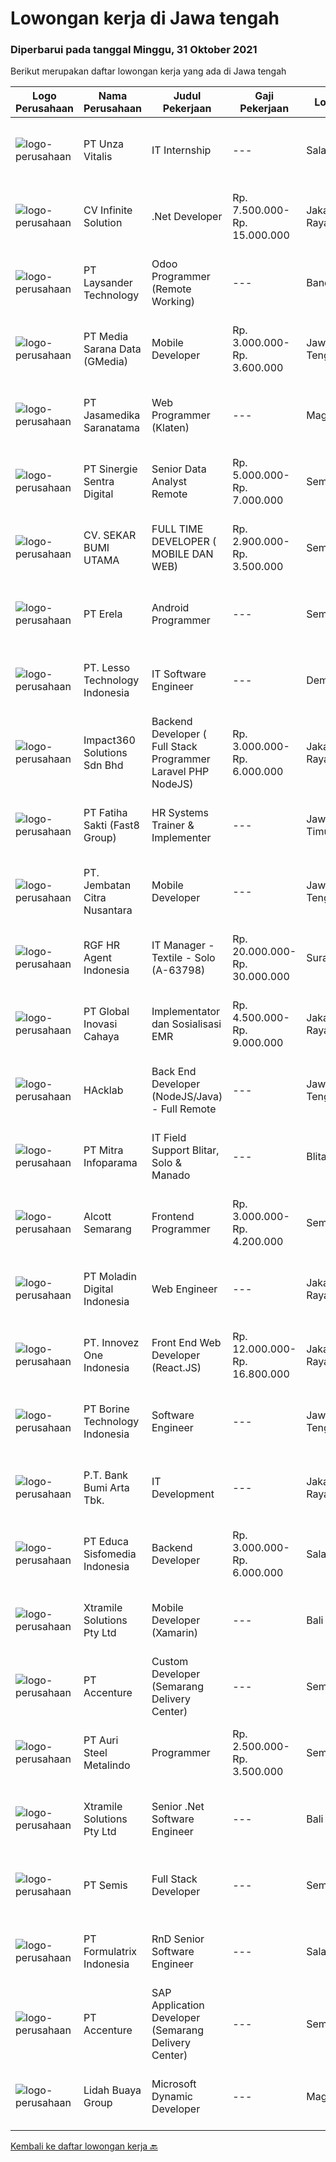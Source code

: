 
  # Lowongan kerja di Jawa tengah

  ### Diperbarui pada tanggal Minggu, 31 Oktober 2021

  Berikut merupakan daftar lowongan kerja yang ada di Jawa tengah

  |Logo Perusahaan | Nama Perusahaan | Judul Pekerjaan | Gaji Pekerjaan | Lokasi | Deskripsi | Tanggal diunggah | Pranala |
  | -------------- | --------------- | --------------- | --------- | --------- | -------------- | ------- | ----------- |
  |![logo-perusahaan](https://image-service-cdn.seek.com.au/f14c90d2019d7494d62591b24bc8fee53c90ebd0/ee4dce1061f3f616224767ad58cb2fc751b8d2dc)|PT Unza Vitalis|IT Internship|---|Salatiga|Qualification: Final year student or fresh graduate from Information System/Computer Science or similar IT major Having a great understanding about...|Jumat, 29 Oktober 2021|https://www.jobstreet.co.id/id/job/it-internship-3673569?token=0~b264cb08-4ad1-46d3-9a3f-8dca7a7c27ee&sectionRank=1&jobId=jobstreet-id-job-3673569|
|![logo-perusahaan](https://image-service-cdn.seek.com.au/56b5c687b70921e14aef5f4e25daf5f16805eb94/ee4dce1061f3f616224767ad58cb2fc751b8d2dc)|CV Infinite Solution|.Net Developer|Rp. 7.500.000-Rp. 15.000.000|Jakarta Raya|Works from home is our advantage, there's never been a better time to work from home Monday to Friday 9 Hours / day Having own PC / Laptop minimal...|Sabtu, 30 Oktober 2021|https://www.jobstreet.co.id/id/job/net-developer-3673788?token=0~b264cb08-4ad1-46d3-9a3f-8dca7a7c27ee&sectionRank=2&jobId=jobstreet-id-job-3673788|
|![logo-perusahaan](https://image-service-cdn.seek.com.au/188a74a077f27d8848c0d2064a064a4fe1c3bbf1/ee4dce1061f3f616224767ad58cb2fc751b8d2dc)|PT Laysander Technology|Odoo Programmer (Remote Working)|---|Bandung|Remote Working / Work From HomeSuka Coding, User Friendly Oriented, Develop Program yang berdampak bagi orang banyak?Jadilah Odoo Developer di...|Sabtu, 30 Oktober 2021|https://www.jobstreet.co.id/id/job/odoo-programmer-remote-working-3663942?token=0~b264cb08-4ad1-46d3-9a3f-8dca7a7c27ee&sectionRank=3&jobId=jobstreet-id-job-3663942|
|![logo-perusahaan](https://image-service-cdn.seek.com.au/a6edf2b6da7765ca1a7de5acff3638e62e5e0500/ee4dce1061f3f616224767ad58cb2fc751b8d2dc)|PT Media Sarana Data (GMedia)|Mobile Developer|Rp. 3.000.000-Rp. 3.600.000|Jawa Tengah|Requirement: Memahami pemahaman dasar dari Basic Skill Reactnative Terbiasa bekerja dengan Repository (GIT) Freshgraduate dipersilahkan untuk...|Sabtu, 30 Oktober 2021|https://www.jobstreet.co.id/id/job/mobile-developer-3659581?token=0~b264cb08-4ad1-46d3-9a3f-8dca7a7c27ee&sectionRank=4&jobId=jobstreet-id-job-3659581|
|![logo-perusahaan](https://image-service-cdn.seek.com.au/7cdc071d90abd96b4cf7706a1694f0662aa509a1/ee4dce1061f3f616224767ad58cb2fc751b8d2dc)|PT Jasamedika Saranatama|Web Programmer (Klaten)|---|Magelang|Requirements: Pendidikan D3 atau S1 (Teknik Informatika/Manajemen Informatika/Sistem Informasi) Memiliki inisiatif tinggi dan teliti dan mampu...|Sabtu, 30 Oktober 2021|https://www.jobstreet.co.id/id/job/web-programmer-klaten-3664387?token=0~b264cb08-4ad1-46d3-9a3f-8dca7a7c27ee&sectionRank=5&jobId=jobstreet-id-job-3664387|
|![logo-perusahaan](https://image-service-cdn.seek.com.au/bd98c12e20bf96961412c1d1500df43d061c59fe/ee4dce1061f3f616224767ad58cb2fc751b8d2dc)|PT Sinergie Sentra Digital|Senior Data Analyst Remote|Rp. 5.000.000-Rp. 7.000.000|Semarang|JOB RESPONSIBILITIES Design and build a report dashboard/pivot/analysis based on requirements to help management/customers make data-driven decision....|Sabtu, 30 Oktober 2021|https://www.jobstreet.co.id/id/job/senior-data-analyst-remote-3665087?token=0~b264cb08-4ad1-46d3-9a3f-8dca7a7c27ee&sectionRank=6&jobId=jobstreet-id-job-3665087|
|![logo-perusahaan](https://image-service-cdn.seek.com.au/bb1828e6cd676475dfb7b227e5909c2b650b3a86/ee4dce1061f3f616224767ad58cb2fc751b8d2dc)|CV. SEKAR BUMI UTAMA|FULL TIME DEVELOPER ( MOBILE DAN WEB)|Rp. 2.900.000-Rp. 3.500.000|Semarang|Front End DeveloperKeahlian :1.     Menguasai web programming (PHP, HTML, JAVASCRIPT,CSS)2.     Memahami tentang DBMS ( Postgre, SQLserver atau...|Sabtu, 30 Oktober 2021|https://www.jobstreet.co.id/id/job/full-time-developer-mobile-dan-web-3665006?token=0~b264cb08-4ad1-46d3-9a3f-8dca7a7c27ee&sectionRank=7&jobId=jobstreet-id-job-3665006|
|![logo-perusahaan](https://image-service-cdn.seek.com.au/cc8d8c9f0ba1f73a44b17955bdd729eab0a12a93/ee4dce1061f3f616224767ad58cb2fc751b8d2dc)|PT Erela|Android Programmer|---|Semarang|Kualifikasi: Minimal S1 Teknik Informatika Menguasai Android Studio, Java, JSON,PHP Menguasai HTML, CSS, Javascript, Jquery Menguasai teknik...|Sabtu, 30 Oktober 2021|https://www.jobstreet.co.id/id/job/android-programmer-3664178?token=0~b264cb08-4ad1-46d3-9a3f-8dca7a7c27ee&sectionRank=8&jobId=jobstreet-id-job-3664178|
|![logo-perusahaan](https://image-service-cdn.seek.com.au/d705fb1b70229dfbc46d19f86bd200296f2574d4/ee4dce1061f3f616224767ad58cb2fc751b8d2dc)|PT. Lesso Technology Indonesia|IT Software Engineer|---|Demak|Job Description: Improving system quality by identifying issues and common patterns, and developing standard operating procedures Enhancing...|Jumat, 29 Oktober 2021|https://www.jobstreet.co.id/id/job/it-software-engineer-3673260?token=0~b264cb08-4ad1-46d3-9a3f-8dca7a7c27ee&sectionRank=9&jobId=jobstreet-id-job-3673260|
|![logo-perusahaan](https://image-service-cdn.seek.com.au/06b729438205195a03d4bcec08ce1ddd5d9c1576/ee4dce1061f3f616224767ad58cb2fc751b8d2dc)|Impact360 Solutions Sdn Bhd|Backend Developer ( Full Stack Programmer Laravel PHP NodeJS)|Rp. 3.000.000-Rp. 6.000.000|Jakarta Raya|We are a game company hiring backend and full stack programmers from all parts of Indonesia (remote work). If you have real experience buildinga)...|Sabtu, 30 Oktober 2021|https://www.jobstreet.co.id/id/job/backend-developer-full-stack-programmer-laravel-php-nodejs-4695578/origin/my?token=0~b264cb08-4ad1-46d3-9a3f-8dca7a7c27ee&sectionRank=10&jobId=jobstreet-my-job-4695578|
|![logo-perusahaan](https://image-service-cdn.seek.com.au/a1639471f6fc61aa0d3ad10d01d3f660d74f5ec8/ee4dce1061f3f616224767ad58cb2fc751b8d2dc)|PT Fatiha Sakti (Fast8 Group)|HR Systems Trainer & Implementer|---|Jawa Timur|You will be responsible for creating and delivering product training to our customers. Your job description will mainly entail, but not limited to:...|Rabu, 27 Oktober 2021|https://www.jobstreet.co.id/id/job/hr-systems-trainer-implementer-3670569?token=0~b264cb08-4ad1-46d3-9a3f-8dca7a7c27ee&sectionRank=11&jobId=jobstreet-id-job-3670569|
|![logo-perusahaan](https://image-service-cdn.seek.com.au/b26ead0130c0d34d1317dc462688b9bfe2f96bb4/ee4dce1061f3f616224767ad58cb2fc751b8d2dc)|PT. Jembatan Citra Nusantara|Mobile Developer|---|Jawa Tengah|Membuat rancangan, membangun dan mengembangkan aplikasi mobile berdasarkan request klien ataupun kebutuhan internal Perusahaan Melakukan evaluasi dan...|Kamis, 28 Oktober 2021|https://www.jobstreet.co.id/id/job/mobile-developer-3671565?token=0~b264cb08-4ad1-46d3-9a3f-8dca7a7c27ee&sectionRank=12&jobId=jobstreet-id-job-3671565|
|![logo-perusahaan](https://image-service-cdn.seek.com.au/48fe75607488246804330e7c861b9379520e5b17/ee4dce1061f3f616224767ad58cb2fc751b8d2dc)|RGF HR Agent Indonesia|IT Manager - Textile - Solo (A-63798)|Rp. 20.000.000-Rp. 30.000.000|Surakarta|About The Company: The working venue is in Solo. Our client is a textile company. Currently, they are looking for IT Manager. Job Responsibilities:...|Rabu, 27 Oktober 2021|https://www.jobstreet.co.id/id/job/it-manager-textile-solo-a-63798-3670307?token=0~b264cb08-4ad1-46d3-9a3f-8dca7a7c27ee&sectionRank=13&jobId=jobstreet-id-job-3670307|
|![logo-perusahaan](https://image-service-cdn.seek.com.au/0e8634f15f905ebbca3868b8e8fea93f774fae5c/ee4dce1061f3f616224767ad58cb2fc751b8d2dc)|PT Global Inovasi Cahaya|Implementator dan Sosialisasi EMR|Rp. 4.500.000-Rp. 9.000.000|Jakarta Raya|Bertanggung jawab atas aktivitas siklus hidup produk untuk portofolio aplikasi EMR (Electronic Medical Record). Implementasi dan sosialisasi EMR...|Selasa, 26 Oktober 2021|https://www.jobstreet.co.id/id/job/implementator-dan-sosialisasi-emr-3669280?token=0~b264cb08-4ad1-46d3-9a3f-8dca7a7c27ee&sectionRank=14&jobId=jobstreet-id-job-3669280|
|![logo-perusahaan](https://image-service-cdn.seek.com.au/3bec079191df606cb874c830a3b6065cdd9a0c7f/ee4dce1061f3f616224767ad58cb2fc751b8d2dc)|HAcklab|Back End Developer (NodeJS/Java) - Full Remote|---|Jawa Tengah|Total Experience Required- 5+ Years Must have 2 years experience in NodeJs / Java Hands On Experience in Javascript / Typescript Quick learner,...|Kamis, 28 Oktober 2021|https://www.jobstreet.co.id/id/job/back-end-developer-nodejs-java-full-remote-3663081?token=0~b264cb08-4ad1-46d3-9a3f-8dca7a7c27ee&sectionRank=15&jobId=jobstreet-id-job-3663081|
|![logo-perusahaan](https://image-service-cdn.seek.com.au/8141e1a24c77e5f291a80cf9dfc94b33b4aef523/ee4dce1061f3f616224767ad58cb2fc751b8d2dc)|PT Mitra Infoparama|IT Field Support Blitar, Solo & Manado|---|Blitar|Kualifikasi : Pendidikan minimal SMK jurusan TKJ atau setara. Pengalaman kerja minimal 6 bulan. Menguasai dan mampu menganalisa serta perbaikan...|Selasa, 26 Oktober 2021|https://www.jobstreet.co.id/id/job/it-field-support-blitar-solo-manado-3668523?token=0~b264cb08-4ad1-46d3-9a3f-8dca7a7c27ee&sectionRank=16&jobId=jobstreet-id-job-3668523|
|![logo-perusahaan](https://image-service-cdn.seek.com.au/d16238354b494eee9a527edfec741716a04bc65a/ee4dce1061f3f616224767ad58cb2fc751b8d2dc)|Alcott Semarang|Frontend Programmer|Rp. 3.000.000-Rp. 4.200.000|Semarang|Responsibilities : Translate designs into clean markup with HTML &amp; CSS Develop functional and appealing web and mobile-based applications based on...|Selasa, 26 Oktober 2021|https://www.jobstreet.co.id/id/job/frontend-programmer-3668075?token=0~b264cb08-4ad1-46d3-9a3f-8dca7a7c27ee&sectionRank=17&jobId=jobstreet-id-job-3668075|
|![logo-perusahaan](https://image-service-cdn.seek.com.au/2f5d57381ccba0c9825e4d9de4faaf965d821c14/ee4dce1061f3f616224767ad58cb2fc751b8d2dc)|PT Moladin Digital Indonesia|Web Engineer|---|Jakarta Raya|Responsibility: Design and development of scalable, reliable, and testable Web applications Review designs and code to ensure quality and industry...|Rabu, 27 Oktober 2021|https://www.jobstreet.co.id/id/job/web-engineer-3670211?token=0~b264cb08-4ad1-46d3-9a3f-8dca7a7c27ee&sectionRank=18&jobId=jobstreet-id-job-3670211|
|![logo-perusahaan](https://image-service-cdn.seek.com.au/b298687ae02f9798573838624580ad51c34fe2f1/ee4dce1061f3f616224767ad58cb2fc751b8d2dc)|PT. Innovez One Indonesia|Front End Web Developer (React.JS)|Rp. 12.000.000-Rp. 16.800.000|Jakarta Raya|Front End Web Developer (React.JS) We are looking for an experienced and talented senior front end developer (React.JS) to join our team to work on...|Kamis, 28 Oktober 2021|https://www.jobstreet.co.id/id/job/front-end-web-developer-react-js-3663061?token=0~b264cb08-4ad1-46d3-9a3f-8dca7a7c27ee&sectionRank=19&jobId=jobstreet-id-job-3663061|
|![logo-perusahaan](https://image-service-cdn.seek.com.au/6133f685a62ef33437189c89de010c5c10994440/ee4dce1061f3f616224767ad58cb2fc751b8d2dc)|PT Borine Technology Indonesia|Software Engineer|---|Jawa Tengah|Job Description: Transplant Or Modify The Existing Sweeping Robot Software System Responsible For The Design And Optimization Of The Path Planning...|Selasa, 26 Oktober 2021|https://www.jobstreet.co.id/id/job/software-engineer-3669055?token=0~b264cb08-4ad1-46d3-9a3f-8dca7a7c27ee&sectionRank=20&jobId=jobstreet-id-job-3669055|
|![logo-perusahaan](https://image-service-cdn.seek.com.au/993dac59f6b65dd36689f7e516cd87b1260c66de/ee4dce1061f3f616224767ad58cb2fc751b8d2dc)|P.T. Bank Bumi Arta Tbk.|IT Development|---|Jakarta Raya|IT DevelopmentBagi kandidat yang terpilih kami akan memberikan kompensasi dan benefit yang kompetitif, kesempatan untuk mengembangkan karir dan...|Senin, 25 Oktober 2021|https://www.jobstreet.co.id/id/job/it-development-3668198?token=0~b264cb08-4ad1-46d3-9a3f-8dca7a7c27ee&sectionRank=21&jobId=jobstreet-id-job-3668198|
|![logo-perusahaan](https://image-service-cdn.seek.com.au/9e459e4a3ea31c4bf03c13598af4814e9f9938ed/ee4dce1061f3f616224767ad58cb2fc751b8d2dc)|PT Educa Sisfomedia Indonesia|Backend Developer|Rp. 3.000.000-Rp. 6.000.000|Salatiga|Tugas dan Tanggung Jawab Fokus mengembangkan teknologi terbaik yang efisien dan experienced Merancang struktur data, membangun algoritma dan...|Selasa, 26 Oktober 2021|https://www.jobstreet.co.id/id/job/backend-developer-3669328?token=0~b264cb08-4ad1-46d3-9a3f-8dca7a7c27ee&sectionRank=22&jobId=jobstreet-id-job-3669328|
|![logo-perusahaan](https://image-service-cdn.seek.com.au/886dbb766c5bd832cea6f1bb5b5374b094ca8917/ee4dce1061f3f616224767ad58cb2fc751b8d2dc)|Xtramile Solutions Pty Ltd|Mobile Developer (Xamarin)|---|Bali|Innovative job opportunity offering a high salary package, attractive bonus remuneration and full remote working arrangement. This role will help...|Selasa, 26 Oktober 2021|https://www.jobstreet.co.id/id/job/mobile-developer-xamarin-3669519?token=0~b264cb08-4ad1-46d3-9a3f-8dca7a7c27ee&sectionRank=23&jobId=jobstreet-id-job-3669519|
|![logo-perusahaan](https://image-service-cdn.seek.com.au/b7421b8f8728c12962b323fe7c97484c15d95994/ee4dce1061f3f616224767ad58cb2fc751b8d2dc)|PT Accenture|Custom Developer (Semarang Delivery Center)|---|Semarang|About AccentureAccenture is a global professional services company with leading capabilities in digital, cloud and security. Combining unmatched...|Senin, 25 Oktober 2021|https://www.jobstreet.co.id/id/job/custom-developer-semarang-delivery-center-3667885?token=0~b264cb08-4ad1-46d3-9a3f-8dca7a7c27ee&sectionRank=24&jobId=jobstreet-id-job-3667885|
|![logo-perusahaan](https://image-service-cdn.seek.com.au/10e4f33fd9fdb6ba3771be45a31f3ab1337f5588/ee4dce1061f3f616224767ad58cb2fc751b8d2dc)|PT Auri Steel Metalindo|Programmer|Rp. 2.500.000-Rp. 3.500.000|Semarang|Kualifikasi : Usia maksimal 28 tahun Pendidikan Minimal SMK, terbuka untuk Fresh Graduate diutamakan yang memiliki pengalaman Mempunyai keinginan...|Minggu, 24 Oktober 2021|https://www.jobstreet.co.id/id/job/programmer-3660103?token=0~b264cb08-4ad1-46d3-9a3f-8dca7a7c27ee&sectionRank=25&jobId=jobstreet-id-job-3660103|
|![logo-perusahaan](https://image-service-cdn.seek.com.au/886dbb766c5bd832cea6f1bb5b5374b094ca8917/ee4dce1061f3f616224767ad58cb2fc751b8d2dc)|Xtramile Solutions Pty Ltd|Senior .Net Software Engineer|---|Bali|Innovative job opportunity offering a high salary package, attractive bonus remuneration and full remote working arrangement.This role will help...|Selasa, 26 Oktober 2021|https://www.jobstreet.co.id/id/job/senior-net-software-engineer-3669382?token=0~b264cb08-4ad1-46d3-9a3f-8dca7a7c27ee&sectionRank=26&jobId=jobstreet-id-job-3669382|
|![logo-perusahaan](https://image-service-cdn.seek.com.au/fc8dfd141f332f27bc2d6bc40ef27b87fb409b8a/ee4dce1061f3f616224767ad58cb2fc751b8d2dc)|PT Semis|Full Stack Developer|---|Semarang|Basic Requirements: Candidate must possess at least a Bachelor's Degree/Post-Graduate Diploma/Professional Degree in any field from a reputable...|Senin, 25 Oktober 2021|https://www.jobstreet.co.id/id/job/full-stack-developer-3653780?token=0~b264cb08-4ad1-46d3-9a3f-8dca7a7c27ee&sectionRank=27&jobId=jobstreet-id-job-3653780|
|![logo-perusahaan](https://image-service-cdn.seek.com.au/3fe11e0a9e6ce117e7b36170e1750cf68c13eaba/ee4dce1061f3f616224767ad58cb2fc751b8d2dc)|PT Formulatrix Indonesia|RnD Senior Software Engineer|---|Salatiga|Job Description: Understanding best coding practices and designing thoughtful coding patterns Analyzing problems and proposing an implementation to...|Senin, 25 Oktober 2021|https://www.jobstreet.co.id/id/job/rnd-senior-software-engineer-3667214?token=0~b264cb08-4ad1-46d3-9a3f-8dca7a7c27ee&sectionRank=28&jobId=jobstreet-id-job-3667214|
|![logo-perusahaan](https://image-service-cdn.seek.com.au/b7421b8f8728c12962b323fe7c97484c15d95994/ee4dce1061f3f616224767ad58cb2fc751b8d2dc)|PT Accenture|SAP Application Developer (Semarang Delivery Center)|---|Semarang|About AccentureAccenture is a global professional services company with leading capabilities in digital, cloud and security. Combining unmatched...|Senin, 25 Oktober 2021|https://www.jobstreet.co.id/id/job/sap-application-developer-semarang-delivery-center-3667866?token=0~b264cb08-4ad1-46d3-9a3f-8dca7a7c27ee&sectionRank=29&jobId=jobstreet-id-job-3667866|
|![logo-perusahaan](https://image-service-cdn.seek.com.au/d254058eddea49feaa3aa250e99907d27a28462e/ee4dce1061f3f616224767ad58cb2fc751b8d2dc)|Lidah Buaya Group|Microsoft Dynamic Developer|---|Magelang|Deskripsi Pekerjaan: Mengimplementasikan kostumisasi modul seperti Production/Project/Inventory/Management/Master Planning/Purchasing/Sales pada...|Sabtu, 23 Oktober 2021|https://www.jobstreet.co.id/id/job/microsoft-dynamic-developer-3652614?token=0~b264cb08-4ad1-46d3-9a3f-8dca7a7c27ee&sectionRank=30&jobId=jobstreet-id-job-3652614|


  [Kembali ke daftar lowongan kerja 🔙](../README.md#daftar-lowongan-kerja)
  